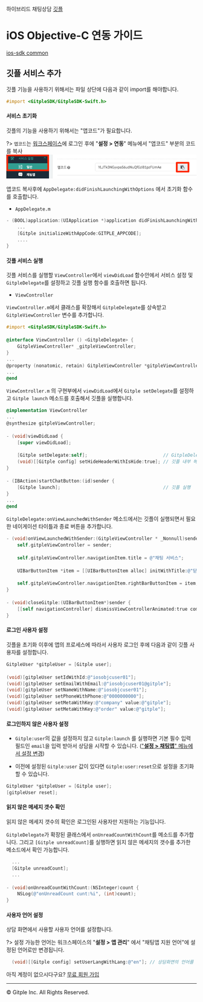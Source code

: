 하이브리드 채팅상담 [깃플](https://gitple.io)

# iOS Objective-C 연동 가이드

[ios-sdk common](ios-sdk-common.md ':include')

## 깃플 서비스 추가

깃플 기능을 사용하기 위해서는 파일 상단에 다음과 같이 import를 해야합니다.

```objectivec
#import <GitpleSDK/GitpleSDK-Swift.h>
```

#### 서비스 초기화

깃플의 기능을 사용하기 위해서는 "앱코드"가 필요합니다.

?> `앱코드`는 [워크스페이스](https://workspace.gitple.io)에 로그인 후에 "**설정 > 연동**" 메뉴에서 "앱코드" 부분의 코드를 복사
![Meta](assets/images/ios-sdk/sdk_app_code_copy.png)

앱코드 복사후에 `AppDelegate:didFinishLaunchingWithOptions` 에서 초기화 함수를 호출합니다.

- `AppDelegate.m`

```objectivec
- (BOOL)application:(UIApplication *)application didFinishLaunchingWithOptions:(NSDictionary *)launchOptions {
    ...
    [Gitple initializeWithAppCode:GITPLE_APPCODE];
    ....
}
```

#### 깃플 서비스 실행

깃플 서비스를 실행할 `ViewController`에서 `viewDidLoad` 함수안에서 서비스 설정 및 `GitpleDelegate`를 설정하고 깃플 실행 함수를 호출하면 됩니다.

- `ViewController`

`ViewController.m`에서 클래스를 확장해서 `GitpleDelegate`를 상속받고 `GitpleViewController` 변수를 추가합니다.
```objectivec
#import <GitpleSDK/GitpleSDK-Swift.h>

@interface ViewController () <GitpleDelegate> {
    GitpleViewController* _gitpleViewController;
}
...
@property (nonatomic, retain) GitpleViewController *gitpleViewController;
...
@end
```

`ViewController.m` 의 구현부에서 `viewDidLoad`에서 `Gitple setDelegate`를 설정하고 `Gitple launch` 메소드를 호출해서 깃플을 실행합니다.

```objectivec
@implementation ViewController
...
@synthesize gitpleViewController;

- (void)viewDidLoad {
    [super viewDidLoad];
    
    [Gitple setDelegate:self];                            // GitpleDelegate 설정
    (void)[[Gitple config] setHideHeaderWithIsHide:true]; // 깃플 내부 헤더를 Hide로 설정
}

- (IBAction)startChatButton:(id)sender {
    [Gitple launch];                                      // 깃플 실행
}
...
@end

```

`GitpleDelegate:onViewLaunchedWithSender` 메소드에서는 깃플이 실행되면서 필요한 네이게이션 타이틀과 종료 버튼을 추가합니다.
```objectivec
- (void)onViewLaunchedWithSender:(GitpleViewController * _Nonnull)sender {
    self.gitpleViewController = sender;
    
    self.gitpleViewController.navigationItem.title = @"채팅 서비스";
    
    UIBarButtonItem *item = [[UIBarButtonItem alloc] initWithTitle:@"닫기" style:UIBarButtonItemStyleDone target:self action:@selector(closeGitple:)];

    self.gitpleViewController.navigationItem.rightBarButtonItem = item;
}

- (void)closeGitple:(UIBarButtonItem*)sender {    
    [[self navigationController] dismissViewControllerAnimated:true completion:nil];
}
```


#### 로그인 사용자 설정

깃플을 초기화 이후에 앱의 프로세스에 따라서 사용자 로그인 후에 다음과 같이 깃플 사용자를 설정합니다.

```objectivec
GitpleUser *gitpleUser = [Gitple user];
    
(void)[gitpleUser setIdWithId:@"iosobjcuser01"];
(void)[gitpleUser setEmailWithEmail:@"iosobjcuser01@gitple"];
(void)[gitpleUser setNameWithName:@"iosobjcuser01"];
(void)[gitpleUser setPhoneWithPhone:@"0000000000"];
(void)[gitpleUser setMetaWithKey:@"company" value:@"gitple"];
(void)[gitpleUser setMetaWithKey:@"order" value:@"gitple"];
```

#### 로그인하지 않은 사용자 설정
- `Gitple:user`의 값을 설정하지 않고 `Gitple:launch` 를 실행하면 기본 필수 입력 필드인 `email`을 입력 받아서 상담을 시작할 수 있습니다. (["**설정 > 채팅앱**" 메뉴에서 설정 변경](ws-settings-inapp.md))

- 이전에 설정된 `Gitple:user` 값이 있다면 `Gitple:user:reset`으로 설정을 초기화할 수 있습니다.

```objectivec
GitpleUser *gitpleUser = [Gitple user];
[gitpleUser reset];
```

#### 읽지 않은 메세지 갯수 확인

읽지 않은 메세지 갯수의 확인은 로그인된 사용자만 지원하는 기능입니다.

`GitpleDelegate`가 확장된 클래스에서 `onUnreadCountWithCount`를 메소드를 추가합니다. 그리고 `[Gitple unreadCount]`를 실행하면 읽지 않은 메세지의 갯수를 추가한 메소드에서 확인 가능합니다.
```objectivec
  ...
  [Gitple unreadCount];
  ...

- (void)onUnreadCountWithCount:(NSInteger)count {
    NSLog(@"onUnreadCount cunt:%i", (int)count);
}
```

#### 사용자 언어 설정

상담 화면에서 사용할 사용자 언어를 설정합니다.

?> 설정 가능한 언어는 워크스페이스의 "**설정 > 앱 관리**" 에서 "채팅앱 지원 언어"에 설정된 언어로만 변경됩니다. 

```objectivec
  (void)[[Gitple config] setUserLangWithLang:@"en"]; // 상담화면의 언어를 영어로 설정
```


아직 계정이 없으시다구요? [무료 회원 가입](https://workspace.gitple.io/#/register)

---

© Gitple Inc. All Rights Reserved.
